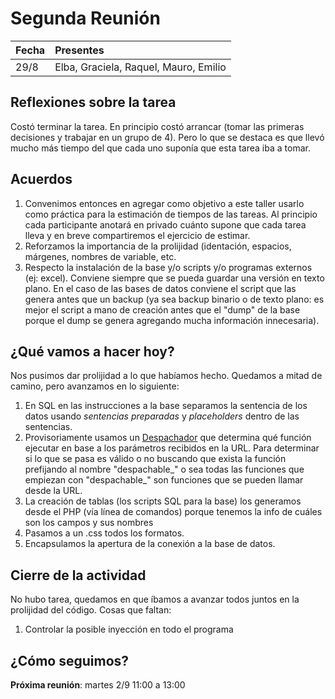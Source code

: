 # Segunda Reunión #

| Fecha | Presentes |
|:------|:----------|
| 29/8 | Elba, Graciela, Raquel, Mauro, Emilio |

## Reflexiones sobre la tarea ##

Costó terminar la tarea. En principio costó arrancar (tomar las primeras decisiones y trabajar en un grupo de 4). Pero lo que se destaca es que llevó mucho más tiempo del que cada uno suponía que esta tarea iba a tomar.

## Acuerdos ##

  1. Convenimos entonces en agregar como objetivo a este taller usarlo como práctica para la estimación de tiempos de las tareas. Al principio cada participante anotará en privado cuánto supone que cada tarea lleva y en breve compartiremos el ejercicio de estimar.
  1. Reforzamos la importancia de la prolijidad (identación, espacios, márgenes, nombres de variable, etc.
  1. Respecto la instalación de la base y/o scripts y/o programas externos (ej: excel). Conviene siempre que se pueda guardar una versión en texto plano. En el caso de las bases de datos conviene el script que las genera antes que un backup (ya sea backup binario o de texto plano: es mejor el script a mano de creación antes que el "dump" de la base porque el dump se genera agregando mucha información innecesaria).

## ¿Qué vamos a hacer hoy? ##

Nos pusimos dar prolijidad a lo que habíamos hecho. Quedamos a mitad de camino, pero avanzamos en lo siguiente:
  1. En SQL en las instrucciones a la base separamos la sentencia de los datos usando _sentencias preparadas_ y _placeholders_ dentro de las sentencias.
  1. Provisoriamente usamos un [Despachador](Despachador.md) que determina qué función ejecutar en base a los parámetros recibidos en la URL. Para determinar si lo que se pasa es válido o no buscando que exista la función prefijando al nombre "despachable_" o sea todas las funciones que empiezan con "despachable_" son funciones que se pueden llamar desde la URL.
  1. La creación de tablas (los scripts SQL para la base) los generamos desde el PHP (vía línea de comandos) porque tenemos la info de cuáles son los campos y sus nombres
  1. Pasamos a un .css todos los formatos.
  1. Encapsulamos la apertura de la conexión a la base de datos.

## Cierre de la actividad ##

No hubo tarea, quedamos en que íbamos a avanzar todos juntos en la prolijidad del código. Cosas que faltan:
  1. Controlar la posible inyección en todo el programa

## ¿Cómo seguimos? ##

**Próxima reunión**: martes 2/9 11:00 a 13:00